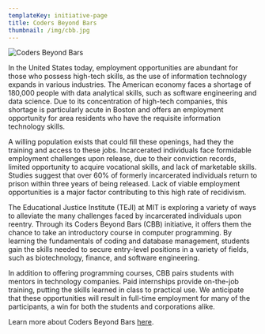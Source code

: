```yaml
---
templateKey: initiative-page
title: Coders Beyond Bars
thumbnail: /img/cbb.jpg
---
```

![Coders Beyond Bars](/img/cbb_logo.png)

In the United States today, employment opportunities are abundant for those who possess high-tech skills, as the use of information technology expands in various industries.  The American economy faces a shortage of 180,000 people with data analytical skills, such as software engineering and data science. Due to its concentration of high-tech companies, this shortage is particularly acute in Boston and offers an employment opportunity for area residents who have the requisite information technology skills.

A willing population exists that could fill these openings, had they the training and access to these jobs. Incarcerated individuals face formidable employment challenges upon release, due to their conviction records, limited opportunity to acquire vocational skills, and lack of marketable skills. Studies suggest that over 60% of formerly incarcerated individuals return to prison within three years of being released. Lack of viable employment opportunities is a major factor contributing to this high rate of recidivism.

The Educational Justice Institute (TEJI) at MIT is exploring a variety of ways to alleviate the many challenges faced by incarcerated individuals upon reentry. Through its Coders Beyond Bars (CBB) initiative, it offers them the chance to take an introductory course in computer programming. By learning the fundamentals of coding and database management, students gain the skills needed to secure entry-level positions in a variety of fields, such as biotechnology, finance, and software engineering.

In addition to offering programming courses, CBB pairs students with mentors in technology companies. Paid internships provide on-the-job training, putting the skills learned in class to practical use.  We anticipate that these opportunities will result in full-time employment for many of the participants, a win for both the students and corporations alike.
   
Learn more about Coders Beyond Bars [here](http://codersbeyondbars.org/).
